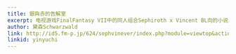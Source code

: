 ```yaml
---
title: 銀與赤的告解室
excerpt: 电视游戏FinalFantasy VII中的同人组合Sephiroth x Vincent BL向的小说堆放站点。<br>若您恰巧喜爱这个CP，愿您在这里感受到幸福。<br>那么，让银与血红的缠绵奏响入梦的序曲吧。<br><b>*本站已授权搬运原站全部文章，只有一篇断章未收录。</b>
author: 黛森Schwarzwald
link: http://id5.fm-p.jp/624/sephvinever/index.php?module=viewtop&action=ptopcu
linkid: yinyuchi
---
```


